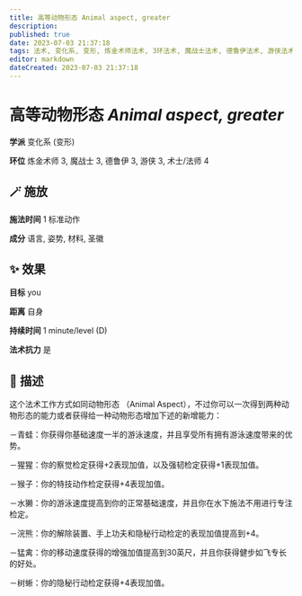 ```yaml
---
title: 高等动物形态 Animal aspect, greater
description: 
published: true
date: 2023-07-03 21:37:18
tags: 法术, 变化系, 变形, 炼金术师法术, 3环法术, 魔战士法术, 德鲁伊法术, 游侠法术, 术士/法师法术, 4环法术
editor: markdown
dateCreated: 2023-07-03 21:37:18
---
```


# **高等动物形态** *Animal aspect, greater*

**学派** 变化系 (变形) 

**环位** 炼金术师 3, 魔战士 3, 德鲁伊 3, 游侠 3, 术士/法师 4

## 🪄 施放

**施法时间** 1 标准动作

**成分** 语言, 姿势, 材料, 圣徽

## ✨ 效果 

**目标** you 

**距离** 自身  

**持续时间** 1 minute/level (D) 

**法术抗力** 是

## 📖 描述

这个法术工作方式如同动物形态 （Animal Aspect），不过你可以一次得到两种动物形态的能力或者获得给一种动物形态增加下述的新增能力：

－青蛙：你获得你基础速度一半的游泳速度，并且享受所有拥有游泳速度带来的优势。

－猩猩：你的察觉检定获得+2表现加值，以及强韧检定获得+1表现加值。

－猴子：你的特技动作检定获得+4表现加值。

－水獭：你的游泳速度提高到你的正常基础速度，并且你在水下施法不用进行专注检定。

－浣熊：你的解除装置、手上功夫和隐秘行动检定的表现加值提高到+4。

－猛禽：你的移动速度获得的增强加值提高到30英尺，并且你获得健步如飞专长的好处。

－树蜥：你的隐秘行动检定获得+4表现加值。
    
